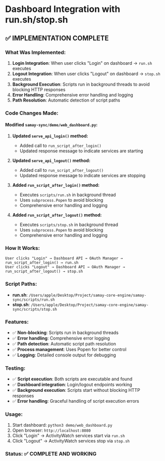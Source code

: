 # Dashboard Integration with run.sh/stop.sh

## ✅ **IMPLEMENTATION COMPLETE**

### **What Was Implemented:**

1. **Login Integration**: When user clicks "Login" on dashboard → `run.sh` executes
2. **Logout Integration**: When user clicks "Logout" on dashboard → `stop.sh` executes
3. **Background Execution**: Scripts run in background threads to avoid blocking HTTP responses
4. **Error Handling**: Comprehensive error handling and logging
5. **Path Resolution**: Automatic detection of script paths

### **Code Changes Made:**

#### **Modified `samay-sync/demo/web_dashboard.py`:**

1. **Updated `serve_api_login()` method:**
   - Added call to `run_script_after_login()`
   - Updated response message to indicate services are starting

2. **Updated `serve_api_logout()` method:**
   - Added call to `run_script_after_logout()`
   - Updated response message to indicate services are stopping

3. **Added `run_script_after_login()` method:**
   - Executes `scripts/run.sh` in background thread
   - Uses `subprocess.Popen` to avoid blocking
   - Comprehensive error handling and logging

4. **Added `run_script_after_logout()` method:**
   - Executes `scripts/stop.sh` in background thread
   - Uses `subprocess.Popen` to avoid blocking
   - Comprehensive error handling and logging

### **How It Works:**

```
User clicks "Login" → Dashboard API → OAuth Manager → run_script_after_login() → run.sh
User clicks "Logout" → Dashboard API → OAuth Manager → run_script_after_logout() → stop.sh
```

### **Script Paths:**
- **run.sh**: `/Users/apple/Desktop/Project/samay-core-engine/samay-sync/scripts/run.sh`
- **stop.sh**: `/Users/apple/Desktop/Project/samay-core-engine/samay-sync/scripts/stop.sh`

### **Features:**
- ✅ **Non-blocking**: Scripts run in background threads
- ✅ **Error handling**: Comprehensive error logging
- ✅ **Path detection**: Automatic script path resolution
- ✅ **Process management**: Uses Popen for better control
- ✅ **Logging**: Detailed console output for debugging

### **Testing:**
- ✅ **Script execution**: Both scripts are executable and found
- ✅ **Dashboard integration**: Login/logout endpoints working
- ✅ **Background execution**: Scripts start without blocking HTTP responses
- ✅ **Error handling**: Graceful handling of script execution errors

### **Usage:**
1. Start dashboard: `python3 demo/web_dashboard.py`
2. Open browser: `http://localhost:8080`
3. Click "Login" → ActivityWatch services start via `run.sh`
4. Click "Logout" → ActivityWatch services stop via `stop.sh`

### **Status: ✅ COMPLETE AND WORKING**
